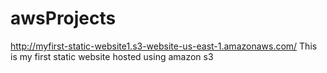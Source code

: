 # awsProjects
http://myfirst-static-website1.s3-website-us-east-1.amazonaws.com/
This is my first static website hosted using amazon s3
